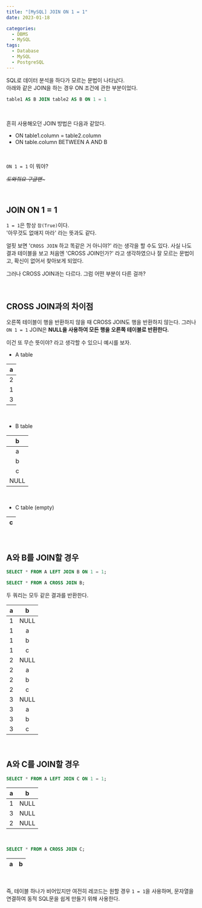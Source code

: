 ```yaml
---
title: "[MySQL] JOIN ON 1 = 1"
date: 2023-01-18

categories:
  - DBMS
  - MySQL
tags:
  - Database
  - MySQL
  - PostgreSQL
---
```


SQL로 데이터 분석을 하다가 모르는 문법이 나타났다. <br>
아래와 같은 JOIN을 하는 경우 ON 조건에 관한 부분이었다.
```sql
table1 AS B JOIN table2 AS B ON 1 = 1
```

<br>

흔히 사용해오던 JOIN 방법은 다음과 같았다.
- ON table1.column = table2.column
- ON table.column BETWEEN A AND B

<br>

`ON 1 = 1` 이 뭐야?

_~~도와줘요 구글맨~~~_

<br>

## JOIN ON 1 = 1
`1 = 1`은 항상 `참(True)`이다. <br>
'아무것도 없애지 마라' 라는 뜻과도 같다. 

얼핏 보면 '`CROSS JOIN` 하고 똑같은 거 아니야?' 라는 생각을 할 수도 있다. 사실 나도 결과 테이블을 보고 처음엔 'CROSS JOIN인가?' 라고 생각하였으나 잘 모르는 문법이고, 확신이 없어서 찾아보게 되었다.

그러나 CROSS JOIN과는 다르다. 그럼 어떤 부분이 다른 걸까?

<br>

## CROSS JOIN과의 차이점
오른쪽 테이블이 행을 반환하지 않을 때 CROSS JOIN도 행을 반환하지 않는다. 그러나 `ON 1 = 1` JOIN은 **NULL을 사용하여 모든 행을 오른쪽 테이블로 반환한다.** <br>

이건 또 무슨 뜻이야? 라고 생각할 수 있으니 예시를 보자.

- A table

|a|
|:---:|
|2|
|1|
|3|

<br>

- B table

|b|
|:---:|
|a|
|b|
|c|
|NULL|

<br>

- C table (empty)

|c|
|:---:|

<br>

## A와 B를 JOIN할 경우
```sql
SELECT * FROM A LEFT JOIN B ON 1 = 1;
```
```sql
SELECT * FROM A CROSS JOIN B;
```

두 쿼리는 모두 같은 결과를 반환한다.

|a|b|
|:---:|:---:|
|1|NULL|
|1|a|
|1|b|
|1|c|
|2|NULL|
|2|a|
|2|b|
|2|c|
|3|NULL|
|3|a|
|3|b|
|3|c|

<br>

## A와 C를 JOIN할 경우
```sql
SELECT * FROM A LEFT JOIN C ON 1 = 1;
```
|a|b|
|:---:|:---:|
|1|NULL|
|3|NULL|
|2|NULL|

<br>

```sql
SELECT * FROM A CROSS JOIN C;
```
|a|b|
|:---:|:---:|

<br>

즉, 테이블 하나가 비어있지만 여전히 레코드는 원할 경우 `1 = 1`을 사용하며, 문자열을 연결하여 동적 SQL문을 쉽게 만들기 위해 사용한다.

